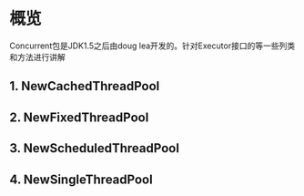 
# 概览

Concurrent包是JDK1.5之后由doug lea开发的。针对Executor接口的等一些列类和方法进行讲解

## 1. NewCachedThreadPool

## 2. NewFixedThreadPool

## 3. NewScheduledThreadPool

## 4. NewSingleThreadPool